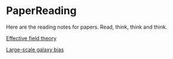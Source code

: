 # PaperReading
Here are the reading notes for papers.
Read, think, think and think.

[Effective field theory](https://github.com/zhenyuanwang-cosmos/PaperReading/blob/main/EffectiveFieldTheory.md)

[Large-scale galaxy bias](https://github.com/zhenyuanwang-cosmos/PaperReading/blob/main/LSSbias.md)
